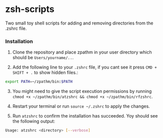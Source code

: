 # zsh-scripts
Two small toy shell scripts for adding and removing directories from the .zshrc file.

### Installation
1. Clone the repository and place zpathm in your user directory which should be `Users/yourname/..`. 

2. Add the following line to your `.zshrc` file, if you cant see it press `CMD + SHIFT + .` to show hidden files.:

```sh
export PATH=~/zpathm/bin:$PATH
```

3. You might need to give the script execution permissions by running `chmod +x ~/zpathm/bin/atzshrc && chmod +x ~/zpathm/bin/rfzshrc`.

4. Restart your terminal or run `source ~/.zshrc` to apply the changes.

5. Run `atzshrc` to confirm the installation has succeeded. Yoy should see the following output:

```sh
Usage: atzshrc <directory> [--verbose]
```